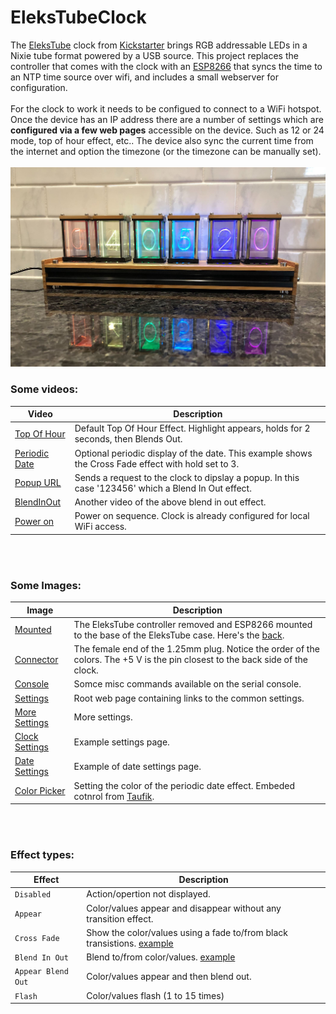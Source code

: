 # EleksTubeClock

The <a href='https://www.banggood.com/EleksMaker-EleksTube-Bamboo-6-Bit-Kit-Time-Electronic-Glow-Tube-Clock-Time-Flies-Lapse-p-1297292.html'>EleksTube</a> clock from <a href='https://www.kickstarter.com/projects/938509544/elekstube-a-time-machine'>Kickstarter</a> brings RGB addressable LEDs in a Nixie tube format powered by a USB source. 
This project replaces the controller that comes with the clock with an <a href='https://www.esp8266.com'>ESP8266</a> that syncs the time to an NTP time source over wifi, and includes a small webserver for configuration.
<br>
<br>
For the clock to work it needs to be configued to connect to a WiFi hotspot. Once the device has an IP address there are a number of settings which are <b>configured via a few web pages</b> accessible on the device.  Such as 12 or 24 mode, top of hour effect, etc..  The device also sync the current time from the internet and option the timezone (or the timezone can be manually set).
<br><br>
<img src="doc_images/clock.jpg" />

### Some videos:

Video | Description
--- | --- 
<a href="doc_videos\TopOfHour.mp4?raw=true">Top Of Hour</a> | Default Top Of Hour Effect.  Highlight appears, holds for 2 seconds, then Blends Out.
<a href="doc_videos\PeriodicDate.mp4?raw=true">Periodic Date</a> | Optional periodic display of the date.  This example shows the Cross Fade effect with hold set to 3.
<a href="doc_videos\Popup.mp4?raw=true">Popup URL</a> | Sends a request to the clock to dipslay a popup. In this case '123456' which a Blend In Out effect.
<a href="doc_videos\BlendInOut.mp4?raw=true">BlendInOut</a> | Another video of the above blend in out effect.
<a href="doc_videos\boot.mp4?raw=true">Power on</a> | Power on sequence. Clock is already configured for local WiFi access.

<br><br>
### Some Images:

Image | Description
--- | --- 
<a href="doc_images\esp8266_mounted.JPG">Mounted</a> | The EleksTube controller removed and ESP8266 mounted to the base of the EleksTube case.  Here's the <a href="doc_images\esp8266_back.JPG">back</a>.
<a href="doc_images\4pin_1p25mm.JPG">Connector</a> | The female end of the 1.25mm plug. Notice the order of the colors.  The +5 V is the pin closest to the back side of the clock.
<a href="doc_images\console.jpg">Console</a> | Somce misc commands available on the serial console.
<a href="doc_images\settings_a.jpg">Settings</a> | Root web page containing links to the common settings.
<a href="doc_images\settings_b.jpg">More Settings</a> | More settings.
<a href="doc_images\settings_c.jpg">Clock Settings</a> | Example settings page.
<a href="doc_images\settings_date.jpg">Date Settings</a> | Example of date settings page.
<a href="doc_images\settings_date_color.jpg">Color Picker</a> | Setting the color of the periodic date effect. Embeded cotnrol from <a href='https://tovic.github.io/color-picker'>Taufik</a>.

<br><br>
### Effect types:

Effect | Description
--- | --- 
`Disabled`        | Action/opertion not displayed.
`Appear`          | Color/values appear and disappear without any transition effect.
`Cross Fade`      | Show the color/values using a fade to/from black transistions. <a href="doc_videos\PeriodicDate.mp4?raw=true">example</a>
`Blend In Out`    | Blend to/from color/values. <a href="doc_videos\BlendInOut.mp4?raw=true">example</a>
`Appear Blend Out` | Color/values appear and then blend out.
`Flash`           | Color/values flash (1 to 15 times)






    
